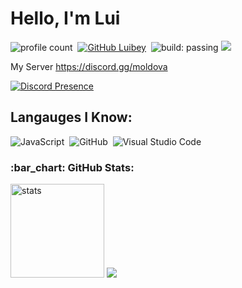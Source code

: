 # Hello, I'm Lui
![profile count](https://komarev.com/ghpvc/?username=Luibey&color=red)&nbsp;
[![GitHub Luibey](https://img.shields.io/github/followers/Luibey?label=follow&style=social)](https://github.com/Luibey)&nbsp;
![build: passing](https://img.shields.io/badge/build-passing-success)
<a href="https://instagram.com/jaylenelchavo"><img src="https://img.shields.io/badge/@luibeyxd-E4405F?style=flat&logo=Instagram&logoColor=white"/></a> &nbsp;

My Server
https://discord.gg/moldova

[![Discord Presence](https://lanyard-profile-readme.vercel.app/api/616213072431939584)](https://discord.com/users/616213072431939584)

## Langauges I Know:
![JavaScript](https://img.shields.io/badge/-JavaScript-05122A?style=flat&logo=javascript)&nbsp;
![GitHub](https://img.shields.io/badge/-GitHub-05122A?style=flat&logo=github)&nbsp;
![Visual Studio Code](https://img.shields.io/badge/-Visual%20Studio%20Code-05122A?style=flat&logo=visual-studio-code&logoColor=007ACC)&nbsp;


<h3 align="left">:bar_chart: GitHub Stats:</h3>
<p align="left">
   <img src="https://github-readme-stats.vercel.app/api?username=Luibey&count_private=true&show_icons=true&theme=dark&hide_border=true" width="%100" height="150px" alt="stats" />
<img src="https://github-profile-trophy.vercel.app/?username=Luibey&theme=radical" />
</p>
